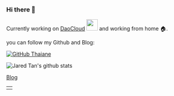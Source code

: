 ### Hi there 👋

Currently working on [DaoCloud](https://www.daocloud.io/) <img src="https://github.com/TheDudeThatCode/TheDudeThatCode/blob/master/Assets/Developer.gif" width="30px"> and working from home 🏠.

you can follow my Github and Blog:

[![GitHub Thaiane](https://img.shields.io/github/followers/JaredTan95?label=follow&style=social)](https://github.com/JaredTan95)

![Jared Tan's github stats](https://github-readme-stats.vercel.app/api?username=JaredTan95&show_icons=true&hide_border=false)

[Blog](https://juejin.cn/user/1257497033967165/posts)

<table><tr><td valign="top">
